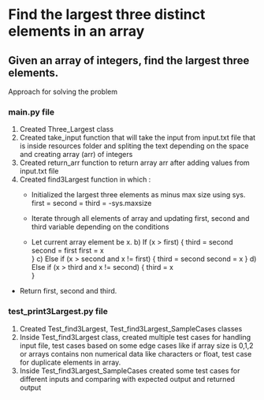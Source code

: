# Find the largest three distinct elements in an array
## Given an array of integers, find the largest three elements.
Approach for solving the problem
### main.py file
1) Created Three_Largest class
2) Created take_input function that will take the input from input.txt file that is inside resources folder and spliting the text depending on the space and creating array (arr) of integers
3) Created return_arr function to return array arr after adding values from input.txt file
4) Created find3Largest function in which :
   - Initialized the largest three elements as minus max size using sys.
       first = second = third = -sys.maxsize

   - Iterate through all elements of array and updating first, second and third variable depending on the conditions
    * Let current array element be x.
    b) If (x > first)
        {
            third = second
            second = first
            first = x   
        }
    c)  Else if (x > second and x != first)
        {
            third = second
            second = x 
        }
    d)  Else if (x > third and x != second)
        {
            third = x  
        }

  - Return first, second and third.
### test_print3Largest.py file
1) Created Test_find3Largest, Test_find3Largest_SampleCases classes
2) Inside Test_find3Largest class, created multiple test cases for handling input file, test cases based on some edge cases like if array size is 0,1,2 or arrays contains non numerical data like characters or float, test case for duplicate elements in array.
3) Inside Test_find3Largest_SampleCases created some test cases for different inputs and comparing with expected output and returned output
